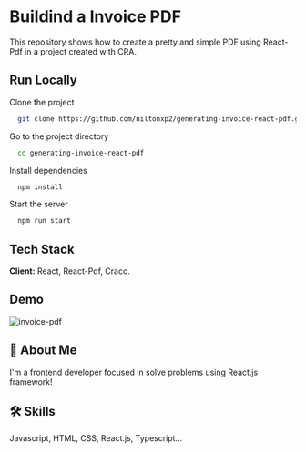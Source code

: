 
# Buildind a Invoice PDF

This repository shows how to create a pretty and simple PDF using React-Pdf in a project created with CRA.



## Run Locally

Clone the project

```bash
  git clone https://github.com/niltonxp2/generating-invoice-react-pdf.git
```

Go to the project directory

```bash
  cd generating-invoice-react-pdf
```

Install dependencies

```bash
  npm install
```

Start the server

```bash
  npm run start
```


## Tech Stack

**Client:** React, React-Pdf, Craco.



## Demo

![invoice-pdf](https://user-images.githubusercontent.com/88057912/189501041-89730647-c734-4610-b692-3d76bab4bc40.gif)


## 🚀 About Me
I'm a frontend developer focused in solve problems using React.js framework!


## 🛠 Skills
Javascript, HTML, CSS, React.js, Typescript...

